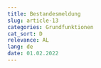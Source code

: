 ```yaml
---
title: Bestandesmeldung
slug: article-13
categories: Grundfunktionen
cat_sort: D
relevance: AL
lang: de
date: 01.02.2022
---
```

